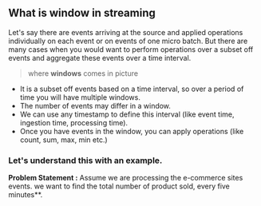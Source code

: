 ## What is window in streaming
Let's say there are events arriving at the source and applied operations individually on each event or on events of one micro batch. But there are many cases when you would want to perform operations over a subset off events and aggregate these events over a time interval.

> where **windows** comes in picture

 - It is a subset off events based on a time interval, so over a period of time you will have multiple windows.
 - The number of events may differ in a window.
 - We can use any timestamp to define this interval (like event time, ingestion time, processing time).
 - Once you have events in the window, you can apply operations (like count, sum, max, min etc.)

### Let's understand this with an example.
**Problem Statement :** Assume we are processing the e-commerce sites events. we want to find the total number of product sold, every five minutes**.

<!--stackedit_data:
eyJoaXN0b3J5IjpbLTEzODU0OTM5LDQ0OTc0MjgsNzk5NzM5MT
cyLC0yMzQzODk0MCwtMjA4Mjk1MzI0MCw4OTMxOTA4MjksLTE5
NjQyNTc1MTksLTE3MjAzMzQ5NTksLTEwNTY2NzIxOTIsMTQyMD
c5ODU2MSw4NTczNDUzNDIsMzk5Mzg0MzYsMTk2NjQwMjc3Niwx
ODYzODg4OTk3LDc1MjIxMDM3NSwtMjk5NjYxMjY5LC0xNTIyMz
QxMjg3LC00NzQ0NjcxMjEsODU4NjIwNDY0LDc4NzEyNzI1MV19

-->